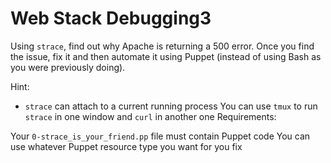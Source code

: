 # Web Stack Debugging3
Using ```strace```, find out why Apache is returning a 500 error. Once you find the issue, fix it and then automate it using Puppet (instead of using Bash as you were previously doing).

Hint:

- ```strace``` can attach to a current running process
You can use ```tmux``` to run ```strace``` in one window and ```curl``` in another one
Requirements:

Your ```0-strace_is_your_friend.pp``` file must contain Puppet code
You can use whatever Puppet resource type you want for you fix
